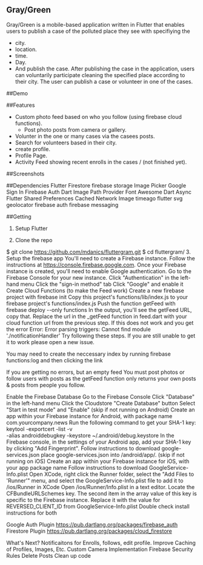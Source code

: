 ## Gray/Green
Gray/Green is a mobile-based application written in Flutter that enables users to publish a case of the polluted place they see with specifiying the 
- city.
- location.
- time.
- Day.
- And publish the case.
After publishing the case in the application, users can voluntarily participate cleaning the specified place according to their city. The user can publish a case or volunteer in one of the cases.

##Demo


##Features
- Custom photo feed based on who you follow (using firebase cloud functions).
   - Post photo posts from camera or gallery.
- Volunter in the one or many cases via the casees posts.
- Search for volunteers based in their city.
- create profile.
- Profile Page.
- Activity Feed showing recent enrolls in the cases / (not finished yet).

##Screenshots



##Dependencies
Flutter
Firestore
firebase storage
Image Picker
Google Sign In
Firebase Auth
Dart Image
Path Provider
Font Awesome
Dart Async
Flutter Shared Preferences
Cached Network Image
timeago
flutter svg
geolocator
firebase auth
firebase messaging

##Getting 
1. Setup Flutter

2. Clone the repo

$ git clone https://github.com/mdanics/fluttergram.git
$ cd fluttergram/
3. Setup the firebase app
You'll need to create a Firebase instance. Follow the instructions at https://console.firebase.google.com.
Once your Firebase instance is created, you'll need to enable Google authentication.
Go to the Firebase Console for your new instance.
Click "Authentication" in the left-hand menu
Click the "sign-in method" tab
Click "Google" and enable it
Create Cloud Functions (to make the Feed work)
Create a new firebase project with firebase init
Copy this project's functions/lib/index.js to your firebase project's functions/index.js
Push the function getFeed with firebase deploy --only functions In the output, you'll see the getFeed URL, copy that.
Replace the url in the _getFeed function in feed.dart with your cloud function url from the previous step.
If this does not work and you get the error Error: Error parsing triggers: Cannot find module './notificationHandler' Try following these steps. If you are still unable to get it to work please open a new issue.

You may need to create the neccessary index by running firebase functions:log and then clicking the link

If you are getting no errors, but an empty feed You must post photos or follow users with posts as the getFeed function only returns your own posts & posts from people you follow.

Enable the Firebase Database
Go to the Firebase Console
Click "Database" in the left-hand menu
Click the Cloudstore "Create Database" button
Select "Start in test mode" and "Enable"
(skip if not running on Android)
Create an app within your Firebase instance for Android, with package name com.yourcompany.news
Run the following command to get your SHA-1 key:
keytool -exportcert -list -v \
-alias androiddebugkey -keystore ~/.android/debug.keystore
In the Firebase console, in the settings of your Android app, add your SHA-1 key by clicking "Add Fingerprint".
Follow instructions to download google-services.json
place google-services.json into /android/app/.
(skip if not running on iOS)
Create an app within your Firebase instance for iOS, with your app package name
Follow instructions to download GoogleService-Info.plist
Open XCode, right click the Runner folder, select the "Add Files to 'Runner'" menu, and select the GoogleService-Info.plist file to add it to /ios/Runner in XCode
Open /ios/Runner/Info.plist in a text editor. Locate the CFBundleURLSchemes key. The second item in the array value of this key is specific to the Firebase instance. Replace it with the value for REVERSED_CLIENT_ID from GoogleService-Info.plist
Double check install instructions for both

Google Auth Plugin
https://pub.dartlang.org/packages/firebase_auth
Firestore Plugin
https://pub.dartlang.org/packages/cloud_firestore


What's Next?
 Notificaitons for Enrolls, follows, edit profile.
 Improve Caching of Profiles, Images, Etc.
 Custom Camera Implementation
 Firebase Security Rules
 Delete Posts
 Clean up code
